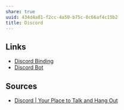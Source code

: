```yaml
---
share: true
uuid: 434d4a81-f2cc-4a50-b75c-0c66af4c15b2
title: Discord
---
```

## Links

* [Discord Binding](/1c376bfd-75ef-4c0d-9e23-3680653de55f)
* [Discord Bot](/undefined)

## Sources

* [Discord | Your Place to Talk and Hang Out](https://discord.com/)